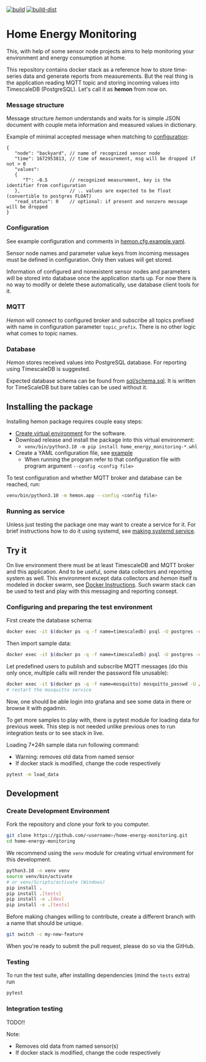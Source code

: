 [![build](https://github.com/petromap/home-energy-monitoring-dev/actions/workflows/build.yml/badge.svg)](https://github.com/petromap/home-energy-monitoring-dev/actions/workflows/build.yml)
[![build-dist](https://github.com/petromap/home-energy-monitoring-dev/actions/workflows/build-dist.yaml/badge.svg)](https://github.com/petromap/home-energy-monitoring-dev/actions/workflows/build-dist.yaml)

# Home Energy Monitoring

This, with help of some sensor node projects aims to help monitoring your 
environment and energy consumption at home.

This repository contains docker stack as a reference how to store time-series 
data and generate reports from measurements. But the real thing is the application 
reading MQTT topic and storing incoming values into TimescaleDB (PostgreSQL).
Let's call it as **hemon** from now on.

### Message structure
Message structure *hemon* understands and waits for is simple JSON document 
with couple meta information and measured values in dictionary.


Example of minimal accepted message when matching to [configuration](#configuration):
```json5
{
   "node": "backyard", // name of recognized sensor node
   "time": 1672953813, // time of measurement, msg will be dropped if not > 0
   "values":
   {
      "T": -0.5        // recognized measurement, key is the identifier from configuration
   },                  // .. values are expected to be float (convertible to postgres FLOAT)
   "read_status": 0    // optional: if present and nonzero message will be dropped
}
```
### Configuration
See example configuration and comments in 
[hemon.cfg.example.yaml](hemon.cfg.example.yaml).

Sensor node names and parameter value keys from incoming messages must be 
defined in configuration. Only then values will get stored.

Information of configured and nonexistent sensor nodes and parameters will 
be stored into database once the application starts up. For now there is no 
way to modify or delete these automatically, use database client tools for it.

### MQTT

*Hemon* will connect to configured broker and subscribe all topics prefixed 
with name in configuration parameter ```topic_prefix```. There is no other 
logic what comes to topic names.

### Database

*Hemon* stores received values into PostgreSQL database.
For reporting using TimescaleDB is suggested.

Expected database schema can be found from 
[sql/schema.sql](sql/schema.sql). It is written for 
TimeScaleDB but bare tables can be used without it.

## Installing the package

Installing hemon package requires couple easy steps:
 * [Create virtual environment](https://packaging.python.org/en/latest/tutorials/installing-packages/#creating-and-using-virtual-environments) 
for the software.
 * Download release and install the package into this virtual environment:
   * ```venv/bin/python3.10 -m pip install home_energy_monitoring-*.whl```
 * Create a YAML configuration file, see [example](hemon.cfg.example.yaml)
   * When running the program refer to that configuration file with program argument ```--config <config file>```

To test configuration and whether MQTT broker and database can be reached, 
run:
```bash
venv/bin/python3.10 -m hemon.app --config <config file>
```

### Running as service

Unless just testing the package one may want to create a service for it.
For brief instructions how to do it using systemd, 
see [making systemd service](systemctl/README.md).

## Try it

On live environment there must be at least TimescaleDB and MQTT broker and this application.
And to be useful, some data collectors and reporting system as well.
This environment except data collectors and *hemon* itself is modeled in 
docker swarm, see [Docker Instructions](docker/README.md). 
Such swarm stack can be used to test and play with this messaging and reporting consept.

### Configuring and preparing the test environment

First create the database schema:
```bash
docker exec -it $(docker ps -q -f name=timescaledb) psql -U postgres -d test_iot -a -f /var/lib/postgresql/data/schema.sql
```

Then import sample data:
```bash
docker exec -it $(docker ps -q -f name=timescaledb) psql -U postgres -d test_iot -a -f /var/lib/postgresql/data/sample_data.sql
```

Let predefined users to publish and subscribe MQTT messages (do this only once, multiple calls will render the password file unusable):
```bash
docker exec -it $(docker ps -q -f name=mosquitto) mosquitto_passwd -U /mosquitto/config/pwfile
# restart the mosquitto service
```

Now, one should be able login into grafana and see some data in there or 
browse it with pgadmin.

To get more samples to play with, there is pytest module for loading data for 
previous week.
This step is not needed unlike previous ones to run integration tests or to 
see stack in live.

Loading 7*24h sample data run following command:
* Warning: removes old data from named sensor
* If docker stack is modified, change the code respectively
```bash
pytest -m load_data
```

## Development

### Create Development Environment

Fork the repository and clone your fork to you computer.

```bash
git clone https://github.com/<username>/home-energy-monitoring.git
cd home-energy-monitoring
```
We recommend using the `venv` module for creating virtual environment for this development.
```bash
python3.10 -n venv venv
source venv/bin/activate
# or venv/Scripts/activate (Windows)
pip install .
pip install .[tests]
pip install -e .[dev]
pip install -e .[tests]
```
Before making changes willing to contribute, create a different branch with a name that should be unique.
```bash
git switch -c my-new-feature
```
When you're ready to submit the pull request, please do so via the GitHub.

### Testing
To run the test suite, after installing dependencies (mind the `tests` extra) run
```bash
pytest
```

### Integration testing

TODO!!


Note:
* Removes old data from named sensor(s)
* If docker stack is modified, change the code respectively
